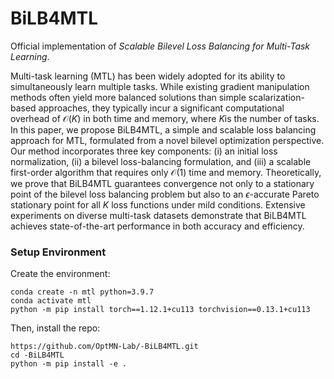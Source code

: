# BiLB4MTL
Official implementation of *Scalable Bilevel Loss Balancing for Multi-Task Learning*.

Multi-task learning (MTL) has been widely adopted for its ability to simultaneously learn multiple tasks. While existing gradient manipulation methods often yield more balanced solutions than simple scalarization-based approaches, they typically incur a significant computational overhead of 
$\mathcal{O}(K)$ in both time and memory, where $K$is the number of tasks. In this paper, we propose BiLB4MTL, a simple and scalable loss balancing approach for MTL, formulated from a novel bilevel optimization perspective. Our method incorporates three key components: (i) an initial loss normalization, (ii) a bilevel loss-balancing formulation, and (iii) a scalable first-order algorithm that requires only $\mathcal{O}(1)$ time and memory. Theoretically, we prove that BiLB4MTL guarantees convergence not only to a stationary point of the bilevel loss balancing problem but also to an $\epsilon$-accurate Pareto stationary point for all $K$ loss functions under mild conditions. Extensive experiments on diverse multi-task datasets demonstrate that BiLB4MTL achieves state-of-the-art performance in both accuracy and efficiency.


### Setup Environment
Create the environment:
```
conda create -n mtl python=3.9.7
conda activate mtl
python -m pip install torch==1.12.1+cu113 torchvision==0.13.1+cu113
```
Then, install the repo:
```
https://github.com/OptMN-Lab/-BiLB4MTL.git
cd -BiLB4MTL
python -m pip install -e .
```
